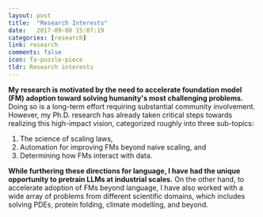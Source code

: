```yaml
---
layout: post
title:  "Research Interests"
date:   2017-09-08 15:07:19
categories: [research]
link: research
comments: false
icon: fa-puzzle-piece
tldr: Research interests
---
```


**My research is motivated by the need to accelerate foundation model (FM) adoption toward solving humanity's most challenging problems.** Doing so is a long-term effort requiring substantial community involvement. However, my Ph.D. research has already taken critical steps towards realizing this high-impact vision, categorized roughly into three sub-topics: 

1. The science of scaling laws,
2. Automation for improving FMs beyond naive scaling, and
3. Determining how FMs interact with data. 
   
**While furthering these directions for language, I have had the unique opportunity to pretrain LLMs at industrial scales.** On the other hand, to accelerate adoption of FMs beyond language, I have also worked with a wide array of problems from different scientific domains, which includes solving PDEs, protein folding, climate modelling, and beyond. 


<!--
My research is motivated by the need to democratize machine learning and foundation models to handle the long tail of emerging ML tasks in the sciences and beyond. 
In order to use these models to solve high-impact problems in the sciences, my work aims to solve two main challenges: 
1. determine what additional data to provide them and understand how it interacts with pretraining data, and
2. automate the process of adapting them to new problems.
   
To address these challenges, I am focused on the intersection of data-centric ML (which aims to solve 1) and automated machine learning (AutoML; which aims to solve 2), or more concisely *data-centric AutoML*.
As a result of these motivating challenges, my work on developing the foundations of *data-centric AutoML* has a focus on diverse ML tasks that are far afield from standard ML domains.
These often include problems related to solving PDEs, protein folding, climate modeling, and beyond.
-->

<!--I am interested in Data-Centric AutoML--i.e., using AutoML as a data-centric tool to make machine learning more accessible and practically applicable to new domains while reducing human involvement. 
Recently, this has involved developing Data-Centric ML and AutoML techniques that lower the barrier to entry for the long tail of emerging ML applications. 
I have also developed benchmarks and competitions as a means of measuring progress on emerging ML applications that are far afield from well-explored domains in ML such as vision and language. -->


[sprocket]: https://sprocketlab.github.io/
[fred]: https://pages.cs.wisc.edu/~fredsala/
[ameet]: https://www.cs.cmu.edu/~atalwalk/
[zack]: https://www.zacharylipton.com/
[sanjoy]: https://cseweb.ucsd.edu/~dasgupta/
[gary]: https://cseweb.ucsd.edu/~gary/
[greg]: https://greg.jamison.cc/home.php
[seb]: http://sbubeck.com/
[tri]: https://tridao.me/
[dh]: https://dieuwkehupkes.nl/

[js]: https://www.janestreet.com/join-jane-street/programs-and-events/grf-profiles-2025/
[meta]: https://ai.meta.com/meta-ai/
[together]: https://www.together.ai/
[msr]: https://www.microsoft.com/en-us/research/
[fcc]: https://www.fresnocitycollege.edu
[ucsd]: https://ucsd.edu/
[cmu]: https://www.cmu.edu/
[wisc]: https://www.cs.wisc.edu


[mlsys_rising_stars]: https://mlcommons.org/en/news/rising-stars-2023/
[mlcommons]: https://mlcommons.org/en/
[prove]: https://www.prove.com/
